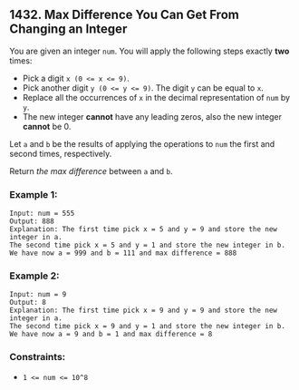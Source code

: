 ## 1432. Max Difference You Can Get From Changing an Integer

You are given an integer ```num```. You will apply the following steps exactly **two** times:

* Pick a digit ```x (0 <= x <= 9)```.
* Pick another digit ```y (0 <= y <= 9)```. The digit ```y``` can be equal to ```x```.
* Replace all the occurrences of ```x``` in the decimal representation of ```num``` by ```y```.
* The new integer **cannot** have any leading zeros, also the new integer **cannot** be 0.

Let ```a``` and ```b``` be the results of applying the operations to ```num``` the first and second times, respectively.

Return *the max difference* between ```a``` and ```b```.

### Example 1:
```
Input: num = 555
Output: 888
Explanation: The first time pick x = 5 and y = 9 and store the new integer in a.
The second time pick x = 5 and y = 1 and store the new integer in b.
We have now a = 999 and b = 111 and max difference = 888
```
### Example 2:
```
Input: num = 9
Output: 8
Explanation: The first time pick x = 9 and y = 9 and store the new integer in a.
The second time pick x = 9 and y = 1 and store the new integer in b.
We have now a = 9 and b = 1 and max difference = 8
```

### Constraints:

* ```1 <= num <= 10^8```